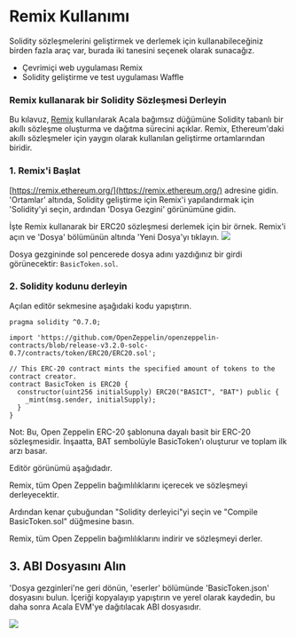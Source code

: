 # Remix Kullanımı

Solidity sözleşmelerini geliştirmek ve derlemek için kullanabileceğiniz birden fazla araç var, burada iki tanesini seçenek olarak sunacağız.

* Çevrimiçi web uygulaması Remix
* Solidity geliştirme ve test uygulaması Waffle

### Remix kullanarak bir Solidity Sözleşmesi Derleyin

Bu kılavuz, [Remix](http://remix.ethereum.org/) kullanılarak Acala bağımsız düğümüne Solidity tabanlı bir akıllı sözleşme oluşturma ve dağıtma sürecini açıklar. Remix, Ethereum'daki akıllı sözleşmeler için yaygın olarak kullanılan geliştirme ortamlarından biridir.

### **1. Remix'i Başlat**

[https://remix.ethereum.org/](https://remix.ethereum.org/) adresine gidin. 'Ortamlar' altında, Solidity geliştirme için Remix'i yapılandırmak için 'Solidity'yi seçin, ardından 'Dosya Gezgini' görünümüne gidin.

İşte Remix kullanarak bir ERC20 sözleşmesi derlemek için bir örnek.
Remix'i açın ve 'Dosya' bölümünün altında 'Yeni Dosya'yı tıklayın.
![](https://i.imgur.com/J9jtCF4.png)

Dosya gezgininde sol pencerede dosya adını yazdığınız bir girdi görünecektir: `BasicToken.sol`.

### **2. Solidity kodunu derleyin**

Açılan editör sekmesine aşağıdaki kodu yapıştırın.
```text
pragma solidity ^0.7.0;

import 'https://github.com/OpenZeppelin/openzeppelin-contracts/blob/release-v3.2.0-solc-0.7/contracts/token/ERC20/ERC20.sol';

// This ERC-20 contract mints the specified amount of tokens to the contract creator.
contract BasicToken is ERC20 {
  constructor(uint256 initialSupply) ERC20("BASICT", "BAT") public {
    _mint(msg.sender, initialSupply);
  }
}
```

Not: Bu, Open Zeppelin ERC-20 şablonuna dayalı basit bir ERC-20 sözleşmesidir. İnşaatta, BAT sembolüyle BasicToken'ı oluşturur ve toplam ilk arzı basar.

Editör görünümü aşağıdadır.

Remix, tüm Open Zeppelin bağımlılıklarını içerecek ve sözleşmeyi derleyecektir.

Ardından kenar çubuğundan "Solidity derleyici"yi seçin ve "Compile BasicToken.sol" düğmesine basın.

Remix, tüm Open Zeppelin bağımlılıklarını indirir ve sözleşmeyi derler.

## **3. ABI Dosyasını Alın**

'Dosya gezginleri'ne geri dönün, 'eserler' bölümünde 'BasicToken.json' dosyasını bulun. İçeriği kopyalayıp yapıştırın ve yerel olarak kaydedin, bu daha sonra Acala EVM'ye dağıtılacak ABI dosyasıdır.

![](https://i.imgur.com/qzonFHr.png)

